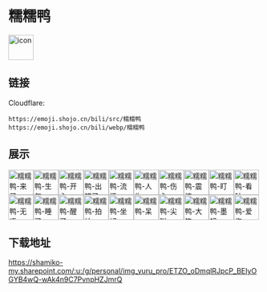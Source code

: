 # 糯糯鸭
<img src="https://emoji.shojo.cn/bili/src/糯糯鸭/icon.png" width="50" height="50" alt="icon">

## 链接
Cloudflare:
```
https://emoji.shojo.cn/bili/src/糯糯鸭
https://emoji.shojo.cn/bili/webp/糯糯鸭
```
## 展示
<img src="https://emoji.shojo.cn/bili/src/糯糯鸭/糯糯鸭-来了.png" width="50" height="50" alt="糯糯鸭-来了"><img src="https://emoji.shojo.cn/bili/src/糯糯鸭/糯糯鸭-生气.png" width="50" height="50" alt="糯糯鸭-生气"><img src="https://emoji.shojo.cn/bili/src/糯糯鸭/糯糯鸭-开心.png" width="50" height="50" alt="糯糯鸭-开心"><img src="https://emoji.shojo.cn/bili/src/糯糯鸭/糯糯鸭-出错了.png" width="50" height="50" alt="糯糯鸭-出错了"><img src="https://emoji.shojo.cn/bili/src/糯糯鸭/糯糯鸭-流汗.png" width="50" height="50" alt="糯糯鸭-流汗"><img src="https://emoji.shojo.cn/bili/src/糯糯鸭/糯糯鸭-人生.png" width="50" height="50" alt="糯糯鸭-人生"><img src="https://emoji.shojo.cn/bili/src/糯糯鸭/糯糯鸭-伤心.png" width="50" height="50" alt="糯糯鸭-伤心"><img src="https://emoji.shojo.cn/bili/src/糯糯鸭/糯糯鸭-震惊.png" width="50" height="50" alt="糯糯鸭-震惊"><img src="https://emoji.shojo.cn/bili/src/糯糯鸭/糯糯鸭-盯.png" width="50" height="50" alt="糯糯鸭-盯"><img src="https://emoji.shojo.cn/bili/src/糯糯鸭/糯糯鸭-看破.png" width="50" height="50" alt="糯糯鸭-看破"><img src="https://emoji.shojo.cn/bili/src/糯糯鸭/糯糯鸭-无语.png" width="50" height="50" alt="糯糯鸭-无语"><img src="https://emoji.shojo.cn/bili/src/糯糯鸭/糯糯鸭-睡了.png" width="50" height="50" alt="糯糯鸭-睡了"><img src="https://emoji.shojo.cn/bili/src/糯糯鸭/糯糯鸭-醒了.png" width="50" height="50" alt="糯糯鸭-醒了"><img src="https://emoji.shojo.cn/bili/src/糯糯鸭/糯糯鸭-拍拍.png" width="50" height="50" alt="糯糯鸭-拍拍"><img src="https://emoji.shojo.cn/bili/src/糯糯鸭/糯糯鸭-坐好.png" width="50" height="50" alt="糯糯鸭-坐好"><img src="https://emoji.shojo.cn/bili/src/糯糯鸭/糯糯鸭-呆.png" width="50" height="50" alt="糯糯鸭-呆"><img src="https://emoji.shojo.cn/bili/src/糯糯鸭/糯糯鸭-尖叫.png" width="50" height="50" alt="糯糯鸭-尖叫"><img src="https://emoji.shojo.cn/bili/src/糯糯鸭/糯糯鸭-大笑.png" width="50" height="50" alt="糯糯鸭-大笑"><img src="https://emoji.shojo.cn/bili/src/糯糯鸭/糯糯鸭-墨镜.png" width="50" height="50" alt="糯糯鸭-墨镜"><img src="https://emoji.shojo.cn/bili/src/糯糯鸭/糯糯鸭-爱您.png" width="50" height="50" alt="糯糯鸭-爱您">

## 下载地址

https://shamiko-my.sharepoint.com/:u:/g/personal/img_yuru_pro/ETZO_oDmqlRJpcP_BEIyOGYB4wQ-wAk4n9C7PvnpHZJmrQ